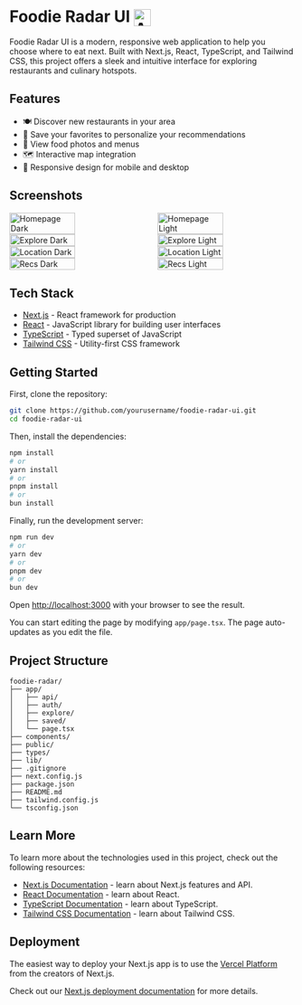 # Foodie Radar UI <img src="https://antonioaranda.dev/images/foodie-radar/icon.png" width="30" alt="App Icon" style="vertical-align: bottom;">

Foodie Radar UI is a modern, responsive web application to help you choose where to eat next. Built with Next.js, React, TypeScript, and Tailwind CSS, this project offers a sleek and intuitive interface for exploring restaurants and culinary hotspots.

## Features

- 🍽️ Discover new restaurants in your area
- 🌟 Save your favorites to personalize your recommendations
- 📸 View food photos and menus
- 🗺️ Interactive map integration
- 📱 Responsive design for mobile and desktop

## Screenshots
<div style="display: flex; justify-content: space-between;">
  <img src="https://antonioaranda.dev/images/foodie-radar/home.png" alt="Homepage Dark" width="48%">
  <img src="https://antonioaranda.dev/images/foodie-radar/home-light.png" alt="Homepage Light" width="48%">
</div>

<div style="display: flex; justify-content: space-between;">
  <img src="https://antonioaranda.dev/images/foodie-radar/explore.png" alt="Explore Dark" width="48%">
  <img src="https://antonioaranda.dev/images/foodie-radar/explore-light.png" alt="Explore Light" width="48%">
</div>

<div style="display: flex; justify-content: space-between;">
  <img src="https://antonioaranda.dev/images/foodie-radar/location.png" alt="Location Dark" width="48%">
  <img src="https://antonioaranda.dev/images/foodie-radar/location-light.png" alt="Location Light" width="48%">
</div>

<div style="display: flex; justify-content: space-between;">
  <img src="https://antonioaranda.dev/images/foodie-radar/recs.png" alt="Recs Dark" width="48%">
  <img src="https://antonioaranda.dev/images/foodie-radar/recs-light.png" alt="Recs Light" width="48%">
</div>

## Tech Stack

- [Next.js](https://nextjs.org/) - React framework for production
- [React](https://reactjs.org/) - JavaScript library for building user interfaces
- [TypeScript](https://www.typescriptlang.org/) - Typed superset of JavaScript
- [Tailwind CSS](https://tailwindcss.com/) - Utility-first CSS framework

## Getting Started

First, clone the repository:

```bash
git clone https://github.com/yourusername/foodie-radar-ui.git
cd foodie-radar-ui
```

Then, install the dependencies:

```bash
npm install
# or
yarn install
# or
pnpm install
# or
bun install
```

Finally, run the development server:

```bash
npm run dev
# or
yarn dev
# or
pnpm dev
# or
bun dev
```

Open [http://localhost:3000](http://localhost:3000) with your browser to see the result.

You can start editing the page by modifying `app/page.tsx`. The page auto-updates as you edit the file.

## Project Structure

```
foodie-radar/
├── app/
│   ├── api/
│   ├── auth/
│   ├── explore/
│   ├── saved/
│   └── page.tsx
├── components/
├── public/
├── types/
├── lib/
├── .gitignore
├── next.config.js
├── package.json
├── README.md
├── tailwind.config.js
└── tsconfig.json
```

## Learn More

To learn more about the technologies used in this project, check out the following resources:

- [Next.js Documentation](https://nextjs.org/docs) - learn about Next.js features and API.
- [React Documentation](https://reactjs.org/docs/getting-started.html) - learn about React.
- [TypeScript Documentation](https://www.typescriptlang.org/docs/) - learn about TypeScript.
- [Tailwind CSS Documentation](https://tailwindcss.com/docs) - learn about Tailwind CSS.

## Deployment

The easiest way to deploy your Next.js app is to use the [Vercel Platform](https://vercel.com/new?utm_medium=default-template&filter=next.js&utm_source=create-next-app&utm_campaign=create-next-app-readme) from the creators of Next.js.

Check out our [Next.js deployment documentation](https://nextjs.org/docs/app/building-your-application/deploying) for more details.
